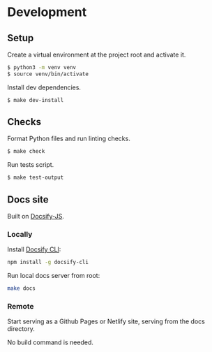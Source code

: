 # Development

## Setup

Create a virtual environment at the project root and activate it.

```bash
$ python3 -m venv venv
$ source venv/bin/activate
```

Install dev dependencies.

```bash
$ make dev-install
```

## Checks

Format Python files and run linting checks.

```bash
$ make check
```

Run tests script.

```bash
$ make test-output
```

## Docs site

Built on [Docsify-JS](docsify.js.org/).

### Locally

Install [Docsify CLI](https://www.npmjs.com/package/docsify-cli):

```sh
npm install -g docsify-cli
```

Run local docs server from root:

```sh
make docs
```

### Remote

Start serving as a Github Pages or Netlify site, serving from the docs directory.

No build command is needed.
